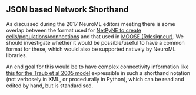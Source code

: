 ## JSON based Network Shorthand

As discussed during the 2017 NeuroML editors meeting there is some overlap between the format used for [NetPyNE to create cells/populations/connections](http://neurosimlab.org/netpyne/tutorial.html#network-parameters-tutorial-2) and that used in [MOOSE (Rdesigneur)](https://moose.ncbs.res.in/Rdesigneur/RdesigneurDocumentation.html). We should investigate whether it would be possible/useful to have a common format for these, which would also be supported natively by NeuroML libraries.

An end goal for this would be to have complex connectivity information like [this for the Traub et al 2005 model](https://github.com/OpenSourceBrain/Thalamocortical/blob/master/neuroConstruct/pythonScripts/netbuild/netConnList) expressible in such a shorthand notation (not verbosely in XML, or procedurally in Python), which can be read and edited by hand, but is standardised.
